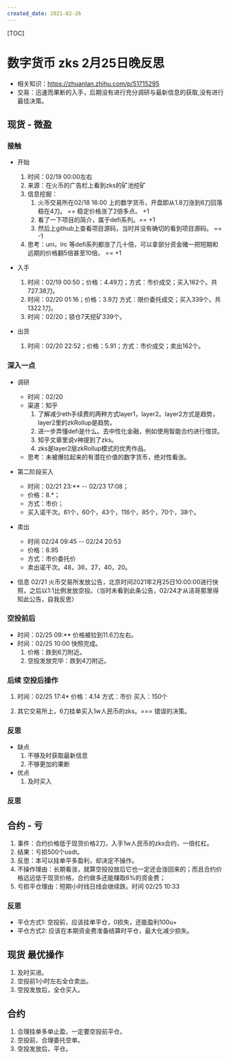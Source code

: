 ```yaml
---
created_date: 2021-02-26
---
```


[TOC]

# 数字货币 zks 2月25日晚反思

- 相关知识：https://zhuanlan.zhihu.com/p/51715295
- 交易：迅速而果断的入手，后期没有进行充分调研与最新信息的获取,没有进行最佳决策。

## 现货 - 微盈

### 接触

- 开始

  1. 时间：02/19 00:00左右
  2. 来源：在火币的广告栏上看到zks的矿池挖矿
  3. 信息挖掘：
     1. 火币交易所在02/18 16:00 上的数字货币，开盘即从1.8刀涨到6刀回落稳在4刀。 == 稳定价格涨了2倍多点。 +1
     2. 看了一下项目的简介，属于defi系列。== +1
     3. 然后上github上查看项目源码，当时并没有确切的看到项目源码。 == -1
  4. 思考：uni，lrc 等defi系列都涨了几十倍，可以拿部分资金赌一把短期和远期的价格翻5倍甚至10倍。 == +1

- 入手

  1. 时间：02/19 00:50；价格：4.49刀；方式：市价成交；买入162个。共727.38刀。
  2. 时间：02/20 01:16；价格：3.9刀 方式：限价委托成交；买入339个。共1322.1刀。
  3. 时间：02/20；锁仓7天挖矿339个。

- 出货

  1. 时间：02/20 22:52；价格：5.91；方式：市价成交；卖出162个。

### 深入一点

- 调研

  - 时间：02/20
  - 渠道：知乎
    1. 了解减少eth手续费的两种方式layer1，layer2。layer2方式是趋势，layer2里的zkRollup是趋势。
    2. 进一步弄懂defi是什么。去中性化金融，例如使用智能合约进行借贷。
    3. 知乎文章里说v神提到了zks。
    4. zks是layer2层zkRollup模式的优秀作品。
  - 思考：未被爆拉起来的有潜在价值的数字货币，绝对性看涨。

- 第二阶段买入

  - 时间：02/21 23:\*\* -- 02/23 17:08；
  - 价格：8.\*；
  - 方式：市价；
  - 买入诺干次。61个，60个，43个，116个，85个，70个，38个。

- 卖出

  - 时间 02/24 09:45 -- 02/24 20:53
  - 价格：8.95
  - 方式：市价委托价
  - 卖出诺干次。48，36，27，40，20。

- 信息
  02/21 火币交易所发放公告，北京时间2021年2月25日10:00:00进行快照，之后以1:1比例发放空投。（当时未看到此条公告，02/24才从洁哥那里得知此公告，自我反思）

### 空投前后

- 时间：02/25 09:\*\* 价格被拉到11.6刀左右。
- 时间：02/25 10:00 快照完成。
  1. 价格：跌到6刀附近。
  2. 空投发放完毕：跌到4刀附近。

### 后续 空投后操作

1. 时间：02/25 17:4\*
   价格：4.14
   方式：市价
   买入：150个

2. 其它交易所上，6刀挂单买入1w人民币的zks。=== 错误的决策。

### 反思

- 缺点
  1. 不够及时获取最新信息
  2. 不够更加的果断
- 优点
  1. 及时买入

### 反思

## 合约 - 亏

1. 事件：合约价格低于现货价格2刀，入手1w人民币的zks合约，一倍杠杠。
2. 结果：亏损500个usdt。
3. 反思：本可以挂单平多盈利，却决定不操作。
4. 不操作理由：长期看涨，就算空投投放后它也一定还会涨回来的；而且合约价格远远低于现货价格，合约做多还能赚取6%的资金费；
5. 亏损平仓理由：短期小时线日线会继续跌。时间 02/25 10:33

### 反思

- 平仓方式1: 空投前，应该挂单平仓，0损失，还能盈利100u+
- 平仓方式2: 应该在本期资金费准备结算时平仓，最大化减少损失。

## 现货 最优操作

1. 及时买进。
2. 空投前1小时左右全仓卖出。
3. 空投发放后，全仓买入。

## 合约

1. 合理挂单多单止盈，一定要空投前平仓。
2. 空投前，合理委托空单。
3. 空投发放后，平仓。
